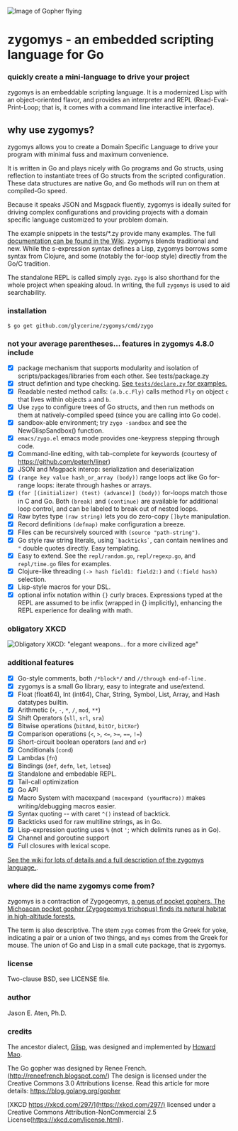 ![Image of Gopher flying](https://github.com/glycerine/zygomys/blob/master/media/high_altitude_gopher.png)

# zygomys - an embedded scripting language for Go

### quickly create a mini-language to drive your project

zygomys is an embeddable scripting language. It is a modernized Lisp with an object-oriented flavor, and
provides an interpreter and REPL (Read-Eval-Print-Loop;
that is, it comes with a command line interactive interface).

## why use zygomys?

zygomys allows you to create a Domain Specific Language to drive
your program with minimal fuss and maximum convenience.

It is written in Go and plays nicely with Go programs
and Go structs, using reflection to instantiate trees of Go structs
from the scripted configuration. These data structures are native
Go, and Go methods will run on them at compiled-Go speed.

Because it speaks JSON and Msgpack fluently, zygomys is ideally suited for driving
complex configurations and providing projects with a domain specific
language customized to your problem domain.

The example snippets in the tests/*.zy provide many examples.
The full [documentation can be found in the Wiki](https://github.com/glycerine/zygomys/wiki).
zygomys blends traditional and new. While the s-expression syntax
defines a Lisp, zygomys borrows some syntax from Clojure,
and some (notably the for-loop style) directly from the Go/C tradition.

The standalone REPL is called simply `zygo`.  `zygo` is also shorthand
for the whole project when speaking aloud. In writing, the full
`zygomys` is used to aid searchability.

### installation

~~~
$ go get github.com/glycerine/zygomys/cmd/zygo
~~~

### not your average parentheses... features in zygomys 4.8.0 include

 * [x] package mechanism that supports modularity and isolation of scripts/packages/libraries from each other. See tests/package.zy
 * [x] struct defintion and type checking. [See `tests/declare.zy` for examples.](https://github.com/glycerine/zygomys/blob/master/tests/declare.zy)
 * [x] Readable nested method calls: `(a.b.c.Fly)` calls method `Fly` on object `c` that lives within objects `a` and `b`.
 * [x] Use `zygo` to configure trees of Go structs, and then run methods on them at natively-compiled speed (since you are calling into Go code).
 * [x] sandbox-able environment; try `zygo -sandbox` and see the NewGlispSandbox() function.
 * [x] `emacs/zygo.el` emacs mode provides one-keypress stepping through code.
 * [x] Command-line editing, with tab-complete for keywords (courtesy of https://github.com/peterh/liner)
 * [x] JSON and Msgpack interop: serialization and deserialization
 * [x] `(range key value hash_or_array (body))` range loops act like Go for-range loops: iterate through hashes or arrays.
 * [x] `(for [(initializer) (test) (advance)] (body))` for-loops match those in C and Go. Both `(break)` and `(continue)` are available for additional loop control, and can be labeled to break out of nested loops.
 * [x] Raw bytes type `(raw string)` lets you do zero-copy `[]byte` manipulation.
 * [x] Record definitions `(defmap)` make configuration a breeze.
 * [x] Files can be recursively sourced with `(source "path-string")`.
 * [x] Go style raw string literals, using `` `backticks` ``, can contain newlines and `"` double quotes directly. Easy templating.
 * [x] Easy to extend. See the `repl/random.go`, `repl/regexp.go`, and `repl/time.go` files for examples.
 * [x] Clojure-like threading `(-> hash field1: field2:)` and `(:field hash)` selection. 
 * [x] Lisp-style macros for your DSL.
 * [x] optional infix notation within `{}` curly braces. Expressions typed at the REPL are assumed to be infix (wrapped in {} implicitly), enhancing the REPL experience for dealing with math.

### obligatory XKCD

![Obligatory XKCD: "elegant weapons... for a more civilized age"](http://imgs.xkcd.com/comics/lisp_cycles.png)


### additional features

 * [x] Go-style comments, both `/*block*/` and `//through end-of-line.`
 * [x] zygomys is a small Go library, easy to integrate and use/extend.
 * [x] Float (float64), Int (int64), Char, String, Symbol, List, Array, and Hash datatypes builtin.
 * [x] Arithmetic (`+`, `-`, `*`, `/`, `mod`, `**`)
 * [x] Shift Operators (`sll`, `srl`, `sra`)
 * [x] Bitwise operations (`bitAnd`, `bitOr`, `bitXor`)
 * [x] Comparison operations (`<`, `>`, `<=`, `>=`, `==`, `!=`)
 * [x] Short-circuit boolean operators (`and` and `or`)
 * [x] Conditionals (`cond`)
 * [x] Lambdas (`fn`)
 * [x] Bindings (`def`, `defn`, `let`, `letseq`)
 * [x] Standalone and embedable REPL.
 * [x] Tail-call optimization
 * [x] Go API
 * [x] Macro System with macexpand `(macexpand (yourMacro))` makes writing/debugging macros easier.
 * [x] Syntax quoting -- with caret `^()` instead of backtick.
 * [x] Backticks used for raw multiline strings, as in Go.
 * [x] Lisp-expression quoting uses `%` (not `'`; which delimits runes as in Go).
 * [x] Channel and goroutine support
 * [x] Full closures with lexical scope.

[See the wiki for lots of details and a full description of the zygomys language.](https://github.com/glycerine/zygomys/wiki).

### where did the name zygomys come from?

zygomys is a contraction of Zygogeomys, [a genus of pocket gophers. The Michoacan pocket gopher (Zygogeomys trichopus) finds its natural habitat in high-altitude forests.](https://en.wikipedia.org/wiki/Michoacan_pocket_gopher)

The term is also descriptive. The stem `zygo` comes from the Greek for yoke, indicating a pair or a union of two things, and `mys` comes from the Greek for mouse. The union of Go and Lisp in a small cute package, that is zygomys.


### license

Two-clause BSD, see LICENSE file.

### author

Jason E. Aten, Ph.D.

### credits

The ancestor dialect, [Glisp](https://github.com/zhemao/glisp), was designed and implemented by [Howard Mao](https://zhehaomao.com/).

The Go gopher was designed by Renee French. (http://reneefrench.blogspot.com/)
The design is licensed under the Creative Commons 3.0 Attributions license.
Read this article for more details: https://blog.golang.org/gopher

[XKCD https://xkcd.com/297/](https://xkcd.com/297/) licensed under a Creative Commons Attribution-NonCommercial 2.5 License(https://xkcd.com/license.html).
